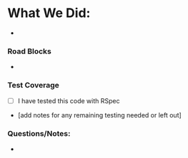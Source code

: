 # What We Did:
- 

### Road Blocks
- 

### Test Coverage
- [ ] I have tested this code with RSpec
- [add notes for any remaining testing needed or left out]

### Questions/Notes:
- 

